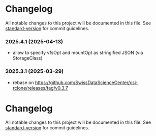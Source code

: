 # Changelog

All notable changes to this project will be documented in this file. See [standard-version](https://github.com/conventional-changelog/standard-version) for commit guidelines.

### 2025.4.1 (2025-04-13)

* allow to specify vfsOpt and mountOpt as stringified JSON (via StorageClass)

### 2025.3.1 (2025-03-29)

* rebase on https://github.com/SwissDataScienceCenter/csi-rclone/releases/tag/v0.3.7

# Changelog

All notable changes to this project will be documented in this file. See [standard-version](https://github.com/conventional-changelog/standard-version) for commit guidelines.